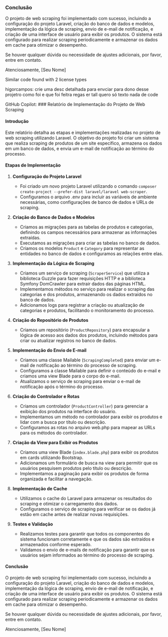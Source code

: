### Conclusão
O projeto de web scraping foi implementado com sucesso, incluindo a configuração do projeto Laravel, criação do banco de dados e modelos, implementação da lógica de scraping, envio de e-mail de notificação, e criação de uma interface de usuário para exibir os produtos. O sistema está configurado para realizar scraping periodicamente e armazenar os dados em cache para otimizar o desempenho.

Se houver qualquer dúvida ou necessidade de ajustes adicionais, por favor, entre em contato.

Atenciosamente,
[Seu Nome]

Similar code found with 2 license types

higorcampos: crie uma desc detalhada para envciar para dono desse projetro como foi e que foi feitra regas er tall quero só texto nada de code

GitHub Copilot: ### Relatório de Implementação do Projeto de Web Scraping

#### Introdução
Este relatório detalha as etapas e implementações realizadas no projeto de web scraping utilizando Laravel. O objetivo do projeto foi criar um sistema que realiza scraping de produtos de um site específico, armazena os dados em um banco de dados, e envia um e-mail de notificação ao término do processo.

#### Etapas de Implementação

1. **Configuração do Projeto Laravel**
   - Foi criado um novo projeto Laravel utilizando o comando `composer create-project --prefer-dist laravel/laravel web-scraper`.
   - Configuramos o arquivo .env para incluir as variáveis de ambiente necessárias, como configurações de banco de dados e URLs de scraping.

2. **Criação do Banco de Dados e Modelos**
   - Criamos as migrações para as tabelas de produtos e categorias, definindo os campos necessários para armazenar as informações extraídas.
   - Executamos as migrações para criar as tabelas no banco de dados.
   - Criamos os modelos `Product` e `Category` para representar as entidades no banco de dados e configuramos as relações entre elas.

3. **Implementação da Lógica de Scraping**
   - Criamos um serviço de scraping (`ScraperService`) que utiliza a biblioteca Guzzle para fazer requisições HTTP e a biblioteca Symfony DomCrawler para extrair dados das páginas HTML.
   - Implementamos métodos no serviço para realizar o scraping das categorias e dos produtos, armazenando os dados extraídos no banco de dados.
   - Adicionamos logs para registrar a criação ou atualização de categorias e produtos, facilitando o monitoramento do processo.

4. **Criação do Repositório de Produtos**
   - Criamos um repositório (`ProductRepository`) para encapsular a lógica de acesso aos dados dos produtos, incluindo métodos para criar ou atualizar registros no banco de dados.

5. **Implementação do Envio de E-mail**
   - Criamos uma classe Mailable (`ScrapingCompleted`) para enviar um e-mail de notificação ao término do processo de scraping.
   - Configuramos a classe Mailable para definir o conteúdo do e-mail e criamos uma view Blade para o corpo do e-mail.
   - Atualizamos o serviço de scraping para enviar o e-mail de notificação após o término do processo.

6. **Criação do Controlador e Rotas**
   - Criamos um controlador (`ProductController`) para gerenciar a exibição dos produtos na interface do usuário.
   - Implementamos um método no controlador para exibir os produtos e lidar com a busca por título ou descrição.
   - Configuramos as rotas no arquivo web.php para mapear as URLs para os métodos do controlador.

7. **Criação da View para Exibir os Produtos**
   - Criamos uma view Blade (`index.blade.php`) para exibir os produtos em cards utilizando Bootstrap.
   - Adicionamos um formulário de busca na view para permitir que os usuários pesquisem produtos pelo título ou descrição.
   - Implementamos a paginação para exibir os produtos de forma organizada e facilitar a navegação.

8. **Implementação de Cache**
   - Utilizamos o cache do Laravel para armazenar os resultados do scraping e otimizar o carregamento dos dados.
   - Configuramos o serviço de scraping para verificar se os dados já estão em cache antes de realizar novas requisições.

9. **Testes e Validação**
   - Realizamos testes para garantir que todos os componentes do sistema funcionam corretamente e que os dados são extraídos e armazenados conforme esperado.
   - Validamos o envio de e-mails de notificação para garantir que os usuários sejam informados ao término do processo de scraping.

#### Conclusão
O projeto de web scraping foi implementado com sucesso, incluindo a configuração do projeto Laravel, criação do banco de dados e modelos, implementação da lógica de scraping, envio de e-mail de notificação, e criação de uma interface de usuário para exibir os produtos. O sistema está configurado para realizar scraping periodicamente e armazenar os dados em cache para otimizar o desempenho.

Se houver qualquer dúvida ou necessidade de ajustes adicionais, por favor, entre em contato.

Atenciosamente,
[Seu Nome]
